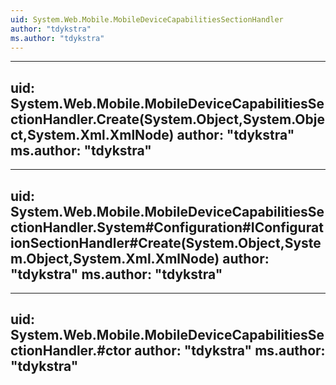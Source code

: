 ```yaml
---
uid: System.Web.Mobile.MobileDeviceCapabilitiesSectionHandler
author: "tdykstra"
ms.author: "tdykstra"
---
```


---
uid: System.Web.Mobile.MobileDeviceCapabilitiesSectionHandler.Create(System.Object,System.Object,System.Xml.XmlNode)
author: "tdykstra"
ms.author: "tdykstra"
---

---
uid: System.Web.Mobile.MobileDeviceCapabilitiesSectionHandler.System#Configuration#IConfigurationSectionHandler#Create(System.Object,System.Object,System.Xml.XmlNode)
author: "tdykstra"
ms.author: "tdykstra"
---

---
uid: System.Web.Mobile.MobileDeviceCapabilitiesSectionHandler.#ctor
author: "tdykstra"
ms.author: "tdykstra"
---
